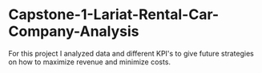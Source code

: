 # Capstone-1-Lariat-Rental-Car-Company-Analysis
For this project I analyzed data and different KPI's to give future strategies on how to maximize revenue and minimize costs. 
